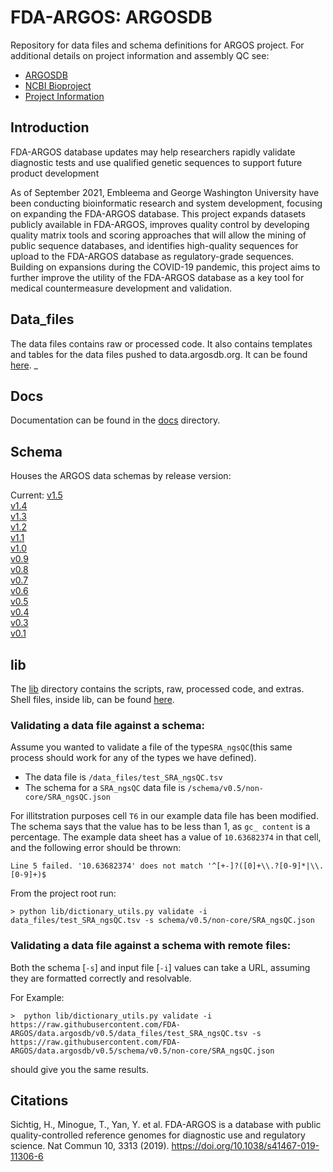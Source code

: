 # FDA-ARGOS: ARGOSDB

Repository for data files and schema definitions for ARGOS project.
For additional details on project information and assembly QC see:

* [ARGOSDB](https://data.argosdb.org/)
* [NCBI Bioproject](https://www.ncbi.nlm.nih.gov/bioproject/231221)
* [Project Information](https://www.fda.gov/emergency-preparedness-and-response/mcm-regulatory-science/expanding-next-generation-sequencing-tools-support-pandemic-preparedness-and-response)

## Introduction
FDA-ARGOS database updates may help researchers rapidly validate diagnostic tests and use qualified genetic sequences to support future product development

As of September 2021, Embleema and George Washington University have been conducting bioinformatic research and system development, focusing on expanding the FDA-ARGOS database. This project expands datasets publicly available in FDA-ARGOS, improves quality control by developing quality matrix tools and scoring approaches that will allow the mining of public sequence databases, and identifies high-quality sequences for upload to the FDA-ARGOS database as regulatory-grade sequences. Building on expansions during the COVID-19 pandemic, this project aims to further improve the utility of the FDA-ARGOS database as a key tool for medical countermeasure development and validation.

## Data_files
The data files contains raw or processed code. It also contains templates and tables for the data files pushed to data.argosdb.org.
It can be found [here](data_files).
_
## Docs
Documentation can be found in the [docs](docs) directory.

## Schema
Houses the ARGOS data schemas by release version:

Current: [v1.5](https://github.com/FDA-ARGOS/data.argosdb/tree/main/schema/v1.5)  
[v1.4](https://github.com/FDA-ARGOS/data.argosdb/tree/main/schema/v1.4)  
[v1.3](https://github.com/FDA-ARGOS/data.argosdb/tree/main/schema/v1.3)  
[v1.2](https://github.com/FDA-ARGOS/data.argosdb/tree/main/schema/v1.2)  
[v1.1](https://github.com/FDA-ARGOS/data.argosdb/tree/main/schema/v1.1)  
[v1.0](https://github.com/FDA-ARGOS/data.argosdb/tree/main/schema/v1.0)  
[v0.9](https://github.com/FDA-ARGOS/data.argosdb/tree/main/schema/v0.9)  
[v0.8](https://github.com/FDA-ARGOS/data.argosdb/tree/main/schema/v0.8)  
[v0.7](https://github.com/FDA-ARGOS/data.argosdb/tree/main/schema/v0.7)  
[v0.6](https://github.com/FDA-ARGOS/data.argosdb/tree/main/schema/v0.6)  
[v0.5](https://github.com/FDA-ARGOS/data.argosdb/tree/main/schema/v0.5)  
[v0.4](https://github.com/FDA-ARGOS/data.argosdb/tree/main/schema/v0.4)  
[v0.3](https://github.com/FDA-ARGOS/data.argosdb/tree/main/schema/v0.3)  
[v0.1](https://github.com/FDA-ARGOS/data.argosdb/tree/main/schema/v0.1)  

## lib
The [lib](lib) directory contains the scripts, raw, processed code, and extras. 
Shell files, inside lib, can be found [here](lib/shell).


### Validating a data file against a schema:
Assume you wanted to validate a file of the type`SRA_ngsQC`(this same process should work for any of the types we have defined).

- The data file is `/data_files/test_SRA_ngsQC.tsv`
- The schema for a `SRA_ngsQC` data file is `/schema/v0.5/non-core/SRA_ngsQC.json` 

For illitstration purposes cell `T6` in our example data file has been modified. The schema says that the value has to be less than 1, as `gc_ content` is a percentage. The example data sheet has a value of `10.63682374` in that cell, and the following error should be thrown:

`Line 5 failed. '10.63682374' does not match '^[+-]?([0]+\\.?[0-9]*|\\.[0-9]+)$` 

From the project root run:
 
```shell
> python lib/dictionary_utils.py validate -i data_files/test_SRA_ngsQC.tsv -s schema/v0.5/non-core/SRA_ngsQC.json
```

### Validating a data file against a schema with remote files:

Both the schema [`-s`] and input file [`-i`] values can take a URL, assuming they are formatted correctly and resolvable. 

For Example: 
```
>  python lib/dictionary_utils.py validate -i https://raw.githubusercontent.com/FDA-ARGOS/data.argosdb/v0.5/data_files/test_SRA_ngsQC.tsv -s https://raw.githubusercontent.com/FDA-ARGOS/data.argosdb/v0.5/schema/v0.5/non-core/SRA_ngsQC.json
``` 
should give you the same results. 


## Citations
Sichtig, H., Minogue, T., Yan, Y. et al. FDA-ARGOS is a database with public quality-controlled reference genomes for diagnostic use and regulatory science. Nat Commun 10, 3313 (2019). https://doi.org/10.1038/s41467-019-11306-6


